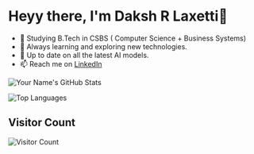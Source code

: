 # Heyy there, I'm Daksh R Laxetti👋
- 🚀 Studying B.Tech in CSBS ( Computer Science + Business Systems)
- 🌱 Always learning and exploring new technologies.
- 📰 Up to date on all the latest AI models.
- 📫 Reach me on [LinkedIn](https://www.linkedin.com/in/laxetti-daksh/)

![Your Name's GitHub Stats](https://github-readme-stats.vercel.app/api?username=ig-Lynx&show_icons=true)

![Top Languages](https://github-readme-stats.vercel.app/api/top-langs/?username=ig-Lynx)


## Visitor Count
![Visitor Count](https://profile-counter.glitch.me/{ig-Lynx}/count.svg)

